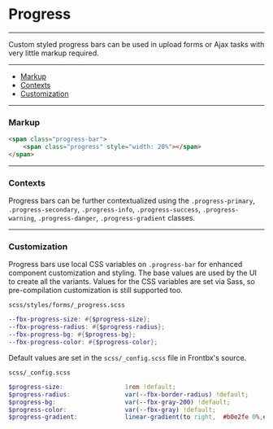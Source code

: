 # Progress

---

Custom styled progress bars can be used in upload forms or Ajax tasks with very little markup required.

---

*   [Markup](#markup)
*   [Contexts](#contexts)
*   [Customization](#customization)

---

### Markup

<div class="fbx-snippet-demo">
    <span class="progress-bar">
        <span class="progress" style="width: 20%"></span>
    </span>
</div>

```html
<span class="progress-bar">
    <span class="progress" style="width: 20%"></span>
</span>
```

---

### Contexts

Progress bars can be further contextualized using the `.progress-primary`, `.progress-secondary`,  `.progress-info`, `.progress-success`, `.progress-warning`, `.progress-danger`, `.progress-gradient` classes.

<div class="fbx-snippet-demo">
	<div class="row pole-sm pole-s">
	    <span class="progress-bar progress-primary">
	        <span class="progress" style="width: 20%"></span>
	    </span>
	</div>
	<div class="row pole-sm pole-s">
	    <span class="progress-bar progress-secondary">
	        <span class="progress" style="width: 30%"></span>
	    </span>
	</div>
	<div class="row pole-sm pole-s">
	    <span class="progress-bar progress-info">
	        <span class="progress" style="width: 40%"></span>
	    </span>
	</div>
	<div class="row pole-sm pole-s">
	    <span class="progress-bar progress-success">
	        <span class="progress" style="width: 50%"></span>
	    </span>
	</div>
	<div class="row pole-sm pole-s">
	    <span class="progress-bar progress-warning">
	        <span class="progress" style="width: 60%"></span>
	    </span>
	</div>
	<div class="row pole-sm pole-s">
	    <span class="progress-bar progress-danger">
	        <span class="progress" style="width: 70%"></span>
	    </span>
	</div>
	<div class="row">
	    <span class="progress-bar progress-gradient">
	        <span class="progress" style="width: 80%"></span>
	    </span>
	</div>
</div>

---

### Customization

Progress bars use local CSS variables on `.progress-bar` for enhanced component customization and styling. The base values are used by the UI to create all the variants. Values for the CSS variables are set via Sass, so pre-compilation customization is still supported too.

```file-path
scss/styles/forms/_progress.scss
```

```scss
--fbx-progress-size: #{$progress-size};
--fbx-progress-radius: #{$progress-radius};
--fbx-progress-bg: #{$progress-bg};
--fbx-progress-color: #{$progress-color};
```

Default values are set in the `scss/_config.scss` file in Frontbx's source.


```file-path
scss/_config.scss
```

```scss
$progress-size:                 1rem !default;
$progress-radius:               var(--fbx-border-radius) !default;
$progress-bg:                   var(--fbx-gray-200) !default;
$progress-color:                var(--fbx-gray) !default;
$progress-gradient:             linear-gradient(to right,  #b0e2fe 0%,#b0b2fb 100%);
```

